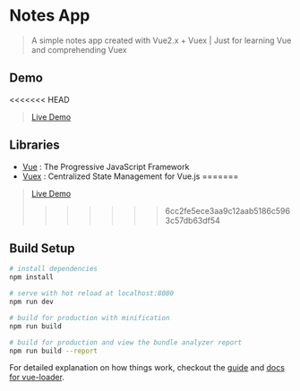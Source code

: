# Notes App

> A simple notes app created with Vue2.x + Vuex | Just for learning Vue and comprehending Vuex

## Demo

<<<<<<< HEAD
> <a href="https://reckfu1.github.io/vue-notes-app">Live Demo</a>

## Libraries

- [Vue](https://vuejs.org/) : The Progressive
JavaScript Framework
- [Vuex](https://vuex.vuejs.org) : Centralized State Management for Vue.js
=======
> <a href="https://reckfu1.github.io/vue-notes-app/dist/">Live Demo</a>
>>>>>>> 6cc2fe5ece3aa9c12aab5186c5963c57db63df54

## Build Setup

``` bash
# install dependencies
npm install

# serve with hot reload at localhost:8080
npm run dev

# build for production with minification
npm run build

# build for production and view the bundle analyzer report
npm run build --report
```

For detailed explanation on how things work, checkout the [guide](http://vuejs-templates.github.io/webpack/) and [docs for vue-loader](http://vuejs.github.io/vue-loader).
